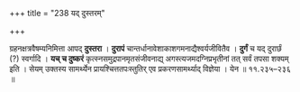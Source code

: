+++
title = "238 यद् दुस्तरम्"

+++

ग्रहनक्षत्रवैषम्यनिमित्ता आपद् **दुस्तरा** । **दुरापं** चान्तर्धानावेशाकाशगमनाद्यैश्वर्यजीवितैव । **दुर्गं** च यद् दुरार्छं (?) स्वर्गादि । **यच् च दुष्करं** कृत्स्नसमुद्रपानमृतसंजीवनाद्य् अगस्त्यजमदग्निप्रभृतीनां तत् सर्वं तपसा शक्यम् इति । सेयम् उक्तस्य सामर्थ्येन प्रायश्चित्ततपःस्तुतिर् एव प्रकरणसामर्थ्याद् विज्ञेया । येन ॥ ११.२३५–२३६ ॥